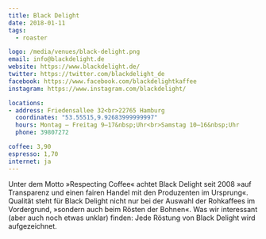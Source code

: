 ```yaml
---
title: Black Delight
date: 2018-01-11
tags:
  - roaster

logo: /media/venues/black-delight.png
email: info@blackdelight.de
website: https://www.blackdelight.de/
twitter: https://twitter.com/blackdelight_de
facebook: https://www.facebook.com/blackdelightkaffee
instagram: https://www.instagram.com/blackdelight/

locations:
- address: Friedensallee 32<br>22765 Hamburg
  coordinates: "53.55515,9.92683999999997"
  hours: Montag – Freitag 9–17&nbsp;Uhr<br>Samstag 10–16&nbsp;Uhr
  phone: 39807272

coffee: 3,90
espresso: 1,70
internet: ja
---
```


Unter dem Motto »Respecting Coffee« achtet Black Delight seit 2008 »auf Transparenz und einen fairen Handel mit den Produzenten im Ursprung«. Qualität steht für Black Delight nicht nur bei der Auswahl der Rohkaffees im Vordergrund, »sondern auch beim Rösten der Bohnen«. Was wir interessant (aber auch noch etwas unklar) finden: Jede Röstung von Black Delight wird aufgezeichnet.